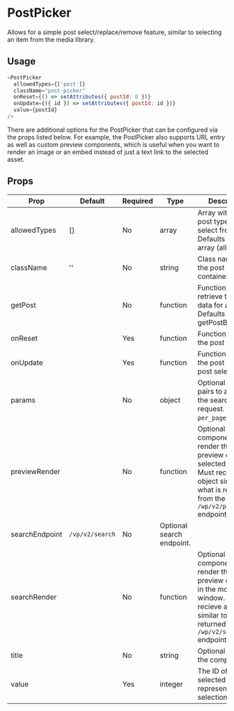 # PostPicker

Allows for a simple post select/replace/remove feature, similar to selecting an item from the media library.

## Usage

``` js
<PostPicker
  allowedTypes={['post']}
  className="post-picker"
  onReset={() => setAttributes({ postId: 0 })}
  onUpdate={({ id }) => setAttributes({ postId: id })}
  value={postId}
/>
```

There are additional options for the PostPicker that can be configured via the
props listed below. For example, the PostPicker also supports URL entry as well
as custom preview components, which is useful when you want to render an image
or an embed instead of just a text link to the selected asset.

## Props

| Prop           | Default        | Required | Type     | Description                                                                                                     |
|----------------|----------------|----------|----------|-----------------------------------------------------------------------------------------------------------------|
| allowedTypes   | []             | No       | array    | Array with the post types to select from. Defaults to empty array (all types). |
| className      | ''             | No       | string   | Class name for the post picker container.                                                                      |
| getPost        |                | No       | function | Function to retrieve the post data for a post ID. Defaults to using getPostById. |
| onReset        |                | Yes      | function | Function to reset the post ID to 0.                          |
| onUpdate       |                | Yes      | function | Function to set the post ID on post selection.                                               |
| params         |                | No       | object   | Optional key value pairs to append to the search request. Ex: `{ per_page: 20 }`.                     |
| previewRender  |                | No       | function | Optional component to render the preview of the selected post. Must recieve an object similar to what is returned from the `/wp/v2/posts/<ID>` endpoint. |
| searchEndpoint | `/vp/v2/search` | No | Optional search endpoint. |
| searchRender   |                | No       | function | Optional component to render the preview of posts in the modal window. Must recieve an object similar to what is returned from the `/wp/v2/search` endpoint. |
| title          |                | No       | string   | Optional title for the component. |
| value          |                | Yes      | integer  | The ID of the selected post. 0 represents no selection.                                                   |
